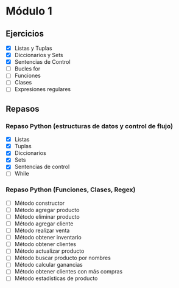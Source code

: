 # Módulo 1

## Ejercicios

- [x] Listas y Tuplas
- [x] Diccionarios y Sets
- [x] Sentencias de Control
- [ ] Bucles for
- [ ] Funciones
- [ ] Clases
- [ ] Expresiones regulares

## Repasos

### Repaso Python (estructuras de datos y control de flujo)

- [x] Listas
- [x] Tuplas
- [x] Diccionarios
- [x] Sets
- [x] Sentencias de control
- [ ] While

### Repaso Python (Funciones, Clases, Regex)

- [ ] Método constructor
- [ ] Método agregar producto
- [ ] Método eliminar producto
- [ ] Método agregar cliente
- [ ] Método realizar venta
- [ ] Método obtener inventario
- [ ] Método obtener clientes
- [ ] Método actualizar producto
- [ ] Método buscar producto por nombres
- [ ] Método calcular ganancias
- [ ] Método obtener clientes con más compras
- [ ] Método estadísticas de producto

